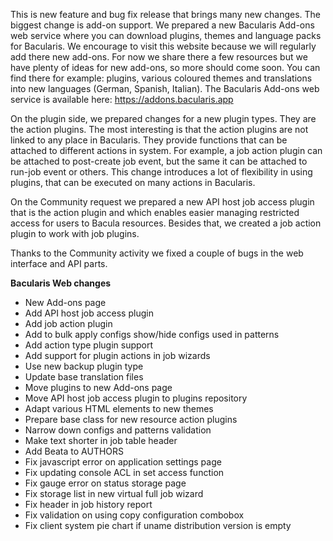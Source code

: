 
This is new feature and bug fix release that brings many new changes.
The biggest change is add-on support. We prepared a new Bacularis Add-ons
web service where you can download plugins, themes and language packs
for Bacularis. We encourage to visit this website because we will regularly
add there new add-ons. For now we share there a few resources but we have
plenty of ideas for new add-ons, so more should come soon. You can find
there for example: plugins, various coloured themes and translations into
new languages (German, Spanish, Italian). The Bacularis Add-ons web service
is available here: https://addons.bacularis.app

On the plugin side, we prepared changes for a new plugin types. They are
the action plugins. The most interesting is that the action plugins are
not linked to any place in Bacularis. They provide functions that can be
attached to different actions in system. For example, a job action plugin
can be attached to post-create job event, but the same it can be attached
to run-job event or others. This change introduces a lot of flexibility
in using plugins, that can be executed on many actions in Bacularis.

On the Community request we prepared a new API host job access plugin
that is the action plugin and which enables easier managing restricted
access for users to Bacula resources. Besides that, we created a job
action plugin to work with job plugins.

Thanks to the Community activity we fixed a couple of bugs in the web
interface and API parts.

**Bacularis Web changes**

 * New Add-ons page
 * Add API host job access plugin
 * Add job action plugin
 * Add to bulk apply configs show/hide configs used in patterns
 * Add action type plugin support
 * Add support for plugin actions in job wizards
 * Use new backup plugin type
 * Update base translation files
 * Move plugins to new Add-ons page
 * Move API host job access plugin to plugins repository
 * Adapt various HTML elements to new themes
 * Prepare base class for new resource action plugins
 * Narrow down configs and patterns validation
 * Make text shorter in job table header
 * Add Beata to AUTHORS
 * Fix javascript error on application settings page
 * Fix updating console ACL in set access function
 * Fix gauge error on status storage page
 * Fix storage list in new virtual full job wizard
 * Fix header in job history report
 * Fix validation on using copy configuration combobox
 * Fix client system pie chart if uname distribution version is empty


